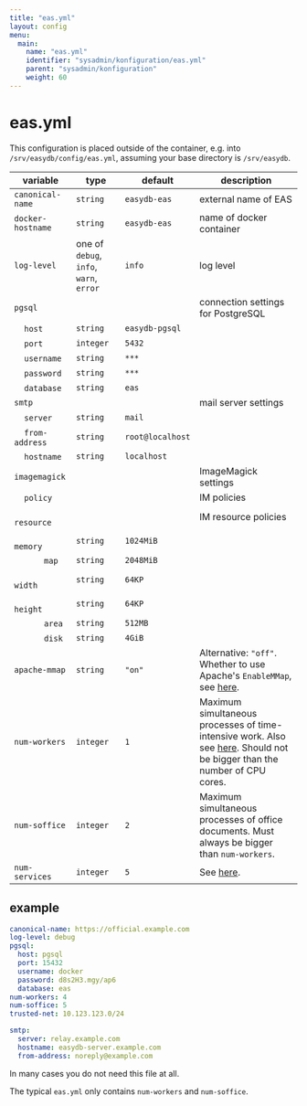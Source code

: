 ```yaml
---
title: "eas.yml"
layout: config
menu:
  main:
    name: "eas.yml"
    identifier: "sysadmin/konfiguration/eas.yml"
    parent: "sysadmin/konfiguration"
    weight: 60
---
```


# eas.yml

This configuration is placed outside of the container, e.g. into `/srv/easydb/config/eas.yml`, assuming your base directory is `/srv/easydb`.

| variable | type | default | description |
|----------|------|---------|-------------|
|`canonical-name`          | `string` | `easydb-eas` | external name of EAS |
|`docker-hostname`         | `string` | `easydb-eas` | name of docker container |
|`log-level`               | one of `debug`, `info`, `warn`, `error` | `info` | log level |
|`pgsql`                   |          |              | connection settings for PostgreSQL |
|&#8193;`host`             | `string` | `easydb-pgsql` | |
|&#8193;`port`             | `integer` | `5432` | |
|&#8193;`username`         | `string` | `***` | |
|&#8193;`password`         | `string` | `***` | |
|&#8193;`database`         | `string` | `eas` | |
|`smtp`                    |          |       | mail server settings |
|&#8193;`server`           | `string` | `mail` | |
|&#8193;`from-address`     | `string` | `root@localhost` | |
|&#8193;`hostname`         | `string` | `localhost` | |
|`imagemagick`             |          | | ImageMagick settings |
|&#8193;`policy`           |          | | IM policies |
|&#8193;&#8193;`resource`  |          | | IM resource policies |
|&#8193;&#8193;&#8193;`memory` | `string` | `1024MiB` | |
|&#8193;&#8193;&#8193;`map`    | `string` | `2048MiB` | |
|&#8193;&#8193;&#8193;`width`  | `string` | `64KP` | |
|&#8193;&#8193;&#8193;`height` | `string` | `64KP` | |
|&#8193;&#8193;&#8193;`area`   | `string` | `512MB` | |
|&#8193;&#8193;&#8193;`disk`   | `string` | `4GiB` | |
|`apache-mmap`             | `string` | `"on"` | Alternative: `"off"`. Whether to use Apache's `EnableMMap`, see [here](/en/sysadmin/eas/faq#corrupted-asset-read-access). |
|`num-workers`             | `integer` | `1` | Maximum simultaneous processes of time-intensive work. Also see [here](/en/sysadmin/eas/conf/#number-of-workers). Should not be bigger than the number of CPU cores. |
|`num-soffice`             | `integer` | `2` | Maximum simultaneous processes of office documents. Must always be bigger than `num-workers`. |
|`num-services`             | `integer` | `5` | See [here](/en/sysadmin/eas/conf/#eas-num-services). |


## example

```yaml
canonical-name: https://official.example.com
log-level: debug
pgsql:
  host: pgsql
  port: 15432
  username: docker
  password: d8s2H3.mgy/ap6
  database: eas
num-workers: 4
num-soffice: 5
trusted-net: 10.123.123.0/24

smtp:
  server: relay.example.com
  hostname: easydb-server.example.com
  from-address: noreply@example.com
```

In many cases you do not need this file at all.

The typical `eas.yml` only contains `num-workers` and `num-soffice`.
